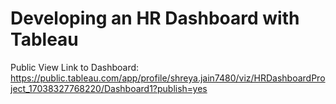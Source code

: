 # Developing an HR Dashboard with Tableau
Public View Link to Dashboard: https://public.tableau.com/app/profile/shreya.jain7480/viz/HRDashboardProject_17038327768220/Dashboard1?publish=yes
